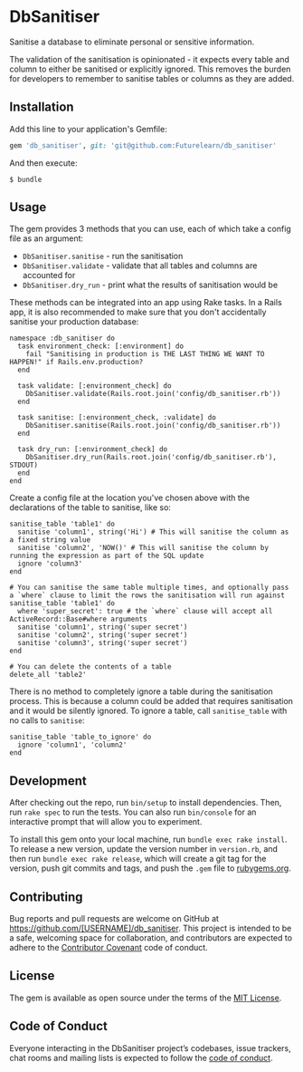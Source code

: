 # DbSanitiser

Sanitise a database to eliminate personal or sensitive information.

The validation of the sanitisation is opinionated - it expects every table and
column to either be sanitised or explicitly ignored. This removes the burden for
developers to remember to sanitise tables or columns as they are added.

## Installation

Add this line to your application's Gemfile:

```ruby
gem 'db_sanitiser', git: 'git@github.com:Futurelearn/db_sanitiser'
```

And then execute:

    $ bundle

## Usage

The gem provides 3 methods that you can use, each of which take a config file as an argument:

* `DbSanitiser.sanitise` - run the sanitisation
* `DbSanitiser.validate` - validate that all tables and columns are accounted for
* `DbSanitiser.dry_run` - print what the results of sanitisation would be

These methods can be integrated into an app using Rake tasks. In a Rails app, it
is also recommended to make sure that you don't accidentally sanitise your
production database:

```
namespace :db_sanitiser do
  task environment_check: [:environment] do
    fail "Sanitising in production is THE LAST THING WE WANT TO HAPPEN!" if Rails.env.production?
  end

  task validate: [:environment_check] do
    DbSanitiser.validate(Rails.root.join('config/db_sanitiser.rb'))
  end

  task sanitise: [:environment_check, :validate] do
    DbSanitiser.sanitise(Rails.root.join('config/db_sanitiser.rb'))
  end

  task dry_run: [:environment_check] do
    DbSanitiser.dry_run(Rails.root.join('config/db_sanitiser.rb'), STDOUT)
  end
end
```

Create a config file at the location you've chosen above with the declarations of the table to sanitise, like so:

```
sanitise_table 'table1' do
  sanitise 'column1', string('Hi') # This will sanitise the column as a fixed string value
  sanitise 'column2', 'NOW()' # This will sanitise the column by running the expression as part of the SQL update
  ignore 'column3'
end

# You can sanitise the same table multiple times, and optionally pass a `where` clause to limit the rows the sanitisation will run against
sanitise_table 'table1' do
  where 'super_secret': true # the `where` clause will accept all ActiveRecord::Base#where arguments
  sanitise 'column1', string('super secret')
  sanitise 'column2', string('super secret')
  sanitise 'column3', string('super secret')
end

# You can delete the contents of a table
delete_all 'table2'
```

There is no method to completely ignore a table during the sanitisation process. This is because a column could be added that requires sanitisation and it would be silently ignored. To ignore a table, call `sanitise_table` with no calls to `sanitise`:

```
sanitise_table 'table_to_ignore' do
  ignore 'column1', 'column2'
end
```

## Development

After checking out the repo, run `bin/setup` to install dependencies. Then, run `rake spec` to run the tests. You can also run `bin/console` for an interactive prompt that will allow you to experiment.

To install this gem onto your local machine, run `bundle exec rake install`. To release a new version, update the version number in `version.rb`, and then run `bundle exec rake release`, which will create a git tag for the version, push git commits and tags, and push the `.gem` file to [rubygems.org](https://rubygems.org).

## Contributing

Bug reports and pull requests are welcome on GitHub at https://github.com/[USERNAME]/db_sanitiser. This project is intended to be a safe, welcoming space for collaboration, and contributors are expected to adhere to the [Contributor Covenant](http://contributor-covenant.org) code of conduct.

## License

The gem is available as open source under the terms of the [MIT License](https://opensource.org/licenses/MIT).

## Code of Conduct

Everyone interacting in the DbSanitiser project’s codebases, issue trackers, chat rooms and mailing lists is expected to follow the [code of conduct](https://github.com/[USERNAME]/db_sanitiser/blob/master/CODE_OF_CONDUCT.md).
